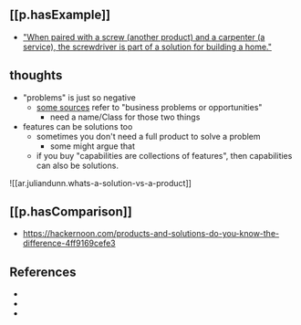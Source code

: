 
## [[p.hasExample]]

- ["When paired with a screw (another product) and a carpenter (a service), the screwdriver is part of a solution for building a home."][4]


## thoughts

- "problems" is just so negative
  - [some sources][2] refer to "business problems or opportunities"
    - need a name/Class for those two things
- features can be solutions too
  - sometimes you don't need a full product to solve a problem
    - some might argue that 
  - if you buy "capabilities are collections of features", then capabilities can also be solutions. 

![[ar.juliandunn.whats-a-solution-vs-a-product]]

## [[p.hasComparison]]

- https://hackernoon.com/products-and-solutions-do-you-know-the-difference-4ff9169cefe3

## References

- [2]: https://netmind.net/en/course/use-case-modeling/
- [3]: https://help.sonatype.com/docs/solutions-vs.-products
- [4]: https://hackernoon.com/products-and-solutions-do-you-know-the-difference-4ff9169cefe3
